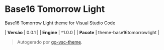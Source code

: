 # Base16 Tomorrow Light

Base16 Tomorrow Light theme for Visual Studio Code

| **Versão** | 0.0.1 |
| **Engine** | ^1.0.0 |
| **Pacote** | theme-base16tomorrowlight |

> Autogerado por [go-vsc-theme](https://github.com/natalbu/go-vsc-theme).

